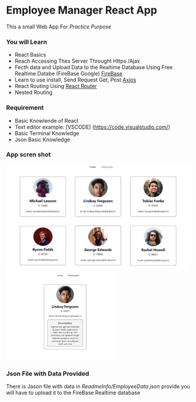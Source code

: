 # Employee Manager React App

This a small Web App For _Practice Purpose_

### You will Learn 

* React Basics
* Reach Accessing Thes Server Throught Https /Ajax
* Fecth data and Upload Data to the Realtime Database Using Free Realtime Databe (FireBase Google) [FireBase](https://firebase.google.com/)
* Learn to use install, Send Request Get, Post [Axios](https://www.npmjs.com/package/axios)
* React Routing Using  [React Router](https://reactrouter.com/)
* Nested Routing

### Requirement 
* Basic Knowlende of React
* Text editor example: [VSCODE] (https://code.visualstudio.com/) 
* Basic Terminal Knowledge
* Json Basic Knowledge
### App scren shot
<img src="ReadmeInfo/EmployeesPage.PNG" width="500">
<img src="ReadmeInfo/Employee.PNG" width="300">

### Json File with Data Provided

There is Jason file with data in _ReadmeInfo/EmployeeData.json_ provide you will have to upload it 
to the FireBase Realtime database
